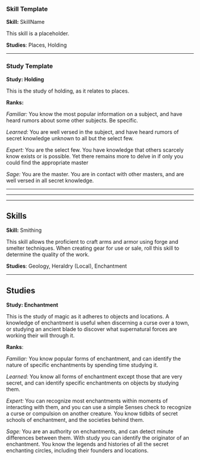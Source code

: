 ### Skill Template

**Skill:** SkillName

This skill is a placeholder.

**Studies**: Places, Holding

----

### Study Template

**Study: Holding**

This is the study of holding, as it relates to places.

**Ranks:**

*Familiar:* You know the most popular information on a subject, and have heard rumors about some other subjects. Be specific.

*Learned:* You are well versed in the subject, and have heard rumors of secret knowledge unknown to all but the select few.

*Expert:* You are the select few. You have knowledge that others scarcely know exists or is possible. Yet there remains more to delve in if only you could find the appropriate master

*Sage:* You are the master. You are in contact with other masters, and are well versed in all secret knowledge. 

----
----
----
## Skills

**Skill:** Smithing

This skill allows the proficient to craft arms and armor using forge and smelter techniques. When creating gear for use or sale, roll this skill to determine the quality of the work.

**Studies**: Geology, Heraldry (Local), Enchantment

----


## Studies


**Study: Enchantment**

This is the study of magic as it adheres to objects and locations. A knowledge of enchantment is useful when discerning a curse over a town, or studying an ancient blade to discover what supernatural forces are working their will through it.

**Ranks**:

*Familiar:* You know popular forms of enchantment, and can identify the nature of specific enchantments by spending time studying it.

*Learned:* You know all forms of enchantment except those that are very secret, and can identify specific enchantments on objects by studying them.

*Expert:* You can recognize most enchantments within moments of interacting with them, and you can use a simple Senses check to recognize a curse or compulsion on another creature. You know tidbits of secret schools of enchantment, and the societies behind them.

*Sage:* You are an authority on enchantments, and can detect minute differences between them. With study you can identify the originator of an enchantment. You know the legends and histories of all the secret enchanting circles, including their founders and locations.

